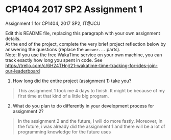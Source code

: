 # CP1404 2017 SP2 Assignment 1
Assignment 1 for CP1404, 2017 SP2, IT@JCU

Edit this README file, replacing this paragraph with your own assignment details.  
At the end of the project, complete the very brief project reflection below by answering the questions (replace the `answer...` parts).  
Note: If you use the free WakaTime service on your own machine, you can track exactly how long you spent in code. See https://trello.com/c/6H24THnj/21-wakatime-time-tracking-for-ides-join-our-leaderboard

1. How long did the entire project (assignment 1) take you?
> This assignment 1 took me 4 days to finish. It might be because of my first time at that kind of a little big program.


2. What do you plan to do  differently in your development process for assignment 2?
> In the assignment 2 and the future, I will do more fastly. Moreover, In the future, i was already did the assignment 1 and there will be a lot of programming knowledge for the future uses
